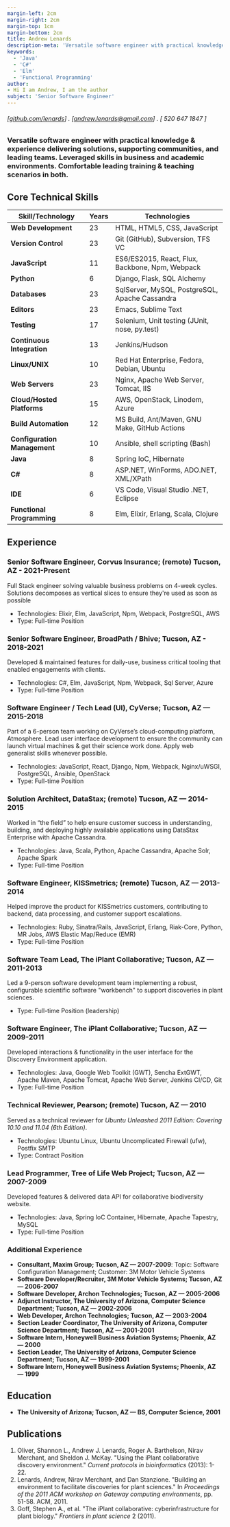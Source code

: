 ```yaml
---
margin-left: 2cm
margin-right: 2cm
margin-top: 1cm
margin-bottom: 2cm
title: Andrew Lenards
description-meta: 'Versatile software engineer with practical knowledge & experience delivering solutions, supporting communities, and leading teams. Leveraged skills in business and academic environments. Comfortable leading training & teaching scenarios in both.'
keywords:
  - 'Java'
  - 'C#'
  - 'Elm'
  - 'Functional Programming'
author:
- Hi I am Andrew, I am the author
subject: 'Senior Software Engineer'
---
```

###### [[github.com/lenards](https://github.com/lenards)] . [andrew.lenards@gmail.com] . [ 520 647 1847 ]

### Versatile software engineer with practical knowledge & experience delivering solutions, supporting communities, and leading teams. Leveraged skills in business and academic environments. Comfortable leading training & teaching scenarios in both.

## Core Technical Skills  

| Skill/Technology          | Years | Technologies                                          |
| ------------------------- | ----- | ----------------------------------------------------- |
| **Web Development**       | 23    | HTML, HTML5, CSS, JavaScript                          |
| **Version Control**       | 23    | Git (GitHub), Subversion, TFS VC                      |
| **JavaScript**            | 11    | ES6/ES2015, React, Flux, Backbone, Npm, Webpack       |
| **Python**                | 6     | Django, Flask, SQL Alchemy                            |
| **Databases**             | 23    | SqlServer, MySQL, PostgreSQL, Apache Cassandra        |
| **Editors**               | 23    | Emacs, Sublime Text                                   |
| **Testing**               | 17    | Selenium, Unit testing (JUnit, nose, py.test)         |
| **Continuous Integration**| 13    | Jenkins/Hudson                                        |
| **Linux/UNIX**            | 10    | Red Hat Enterprise, Fedora, Debian, Ubuntu            |
| **Web Servers**           | 23    | Nginx, Apache Web Server, Tomcat, IIS                 |
| **Cloud/Hosted Platforms**| 15    | AWS, OpenStack, Linodem, Azure                        |
| **Build Automation**      | 12    | MS Build, Ant/Maven, GNU Make, GitHub Actions         |
| **Configuration Management** | 10 | Ansible, shell scripting (Bash)                       |
| **Java**                  | 8     | Spring IoC, Hibernate                                 |
| **C#**                    | 8     | ASP.NET, WinForms, ADO.NET, XML/XPath                 |
| **IDE**                   | 6     | VS Code, Visual Studio .NET, Eclipse                  |
| **Functional Programming**| 8     | Elm, Elixir, Erlang, Scala, Clojure                   |

## Experience  

### Senior Software Engineer, Corvus Insurance; (remote) Tucson, AZ - 2021-Present
Full Stack engineer solving valuable business problems on 4-week cycles. Solutions decomposes as vertical slices to ensure they're used as soon as possible
- Technologies: Elixir, Elm, JavaScript, Npm, Webpack, PostgreSQL, AWS
- Type: Full-time Position  


### Senior Software Engineer, BroadPath / Bhive; Tucson, AZ - 2018-2021
Developed & maintained features for daily-use, business critical tooling that enabled engagements with clients.
- Technologies: C#, Elm, JavaScript, Npm, Webpack, Sql Server, Azure
- Type: Full-time Position  

### Software Engineer / Tech Lead (UI), CyVerse; Tucson, AZ — 2015-2018  
Part of a 6-person team working on CyVerse’s cloud-computing platform, Atmosphere. Lead user interface development to ensure the community can launch virtual machines & get their science work done. Apply web generalist skills whenever possible.  
- Technologies: JavaScript, React, Django, Npm, Webpack, Nginx/uWSGI, PostgreSQL, Ansible, OpenStack  
- Type: Full-time Position  

### Solution Architect, DataStax; (remote) Tucson, AZ — 2014-2015  
Worked in “the field” to help ensure customer success in understanding, building, and deploying highly available applications using DataStax Enterprise with Apache Cassandra.  
- Technologies: Java, Scala, Python, Apache Cassandra, Apache Solr, Apache Spark  
- Type: Full-time Position  

### Software Engineer, KISSmetrics; (remote) Tucson, AZ — 2013-2014  
Helped improve the product for KISSmetrics customers, contributing to backend, data processing, and customer support escalations.  
- Technologies: Ruby, Sinatra/Rails, JavaScript, Erlang, Riak-Core, Python, MR Jobs, AWS Elastic Map/Reduce (EMR)  
- Type: Full-time Position  

### Software Team Lead, The iPlant Collaborative; Tucson, AZ — 2011-2013  
Led a 9-person software development team implementing a robust, configurable scientific software "workbench" to support discoveries in plant sciences.  
- Type: Full-time Position (leadership)  

### Software Engineer, The iPlant Collaborative; Tucson, AZ — 2009-2011  
Developed interactions & functionality in the user interface for the Discovery Environment application.  
- Technologies: Java, Google Web Toolkit (GWT), Sencha ExtGWT, Apache Maven, Apache Tomcat, Apache Web Server, Jenkins CI/CD, Git  
- Type: Full-time Position  

### Technical Reviewer, Pearson; (remote) Tucson, AZ — 2010  
Served as a technical reviewer for *Ubuntu Unleashed 2011 Edition: Covering 10.10 and 11.04 (6th Edition)*.  
- Technologies: Ubuntu Linux, Ubuntu Uncomplicated Firewall (ufw), Postfix SMTP  
- Type: Contract Position  

### Lead Programmer, Tree of Life Web Project; Tucson, AZ — 2007-2009  
Developed features & delivered data API for collaborative biodiversity website.  
- Technologies: Java, Spring IoC Container, Hibernate, Apache Tapestry, MySQL  
- Type: Full-time Position  

### Additional Experience  
- **Consultant, Maxim Group; Tucson, AZ — 2007-2009**: Topic: Software Configuration Management; Customer: 3M Motor Vehicle Systems  
- **Software Developer/Recruiter, 3M Motor Vehicle Systems; Tucson, AZ — 2006-2007**  
- **Software Developer, Archon Technologies; Tucson, AZ — 2005-2006**  
- **Adjunct Instructor, The University of Arizona, Computer Science Department; Tucson, AZ — 2002-2006**  
- **Web Developer, Archon Technologies; Tucson, AZ — 2003-2004**  
- **Section Leader Coordinator, The University of Arizona, Computer Science Department; Tucson, AZ — 2001-2001**  
- **Software Intern, Honeywell Business Aviation Systems; Phoenix, AZ — 2000**  
- **Section Leader, The University of Arizona, Computer Science Department; Tucson, AZ — 1999-2001**  
- **Software Intern, Honeywell Business Aviation Systems; Phoenix, AZ — 1999**  

## Education  
- **The University of Arizona; Tucson, AZ — BS, Computer Science, 2001**  

## Publications  
1. Oliver, Shannon L., Andrew J. Lenards, Roger A. Barthelson, Nirav Merchant, and Sheldon J. McKay. "Using the iPlant collaborative discovery environment." *Current protocols in bioinformatics* (2013): 1-22.  
2. Lenards, Andrew, Nirav Merchant, and Dan Stanzione. "Building an environment to facilitate discoveries for plant sciences." In *Proceedings of the 2011 ACM workshop on Gateway computing environments*, pp. 51-58. ACM, 2011.  
3. Goff, Stephen A., et al. "The iPlant collaborative: cyberinfrastructure for plant biology." *Frontiers in plant science* 2 (2011).
